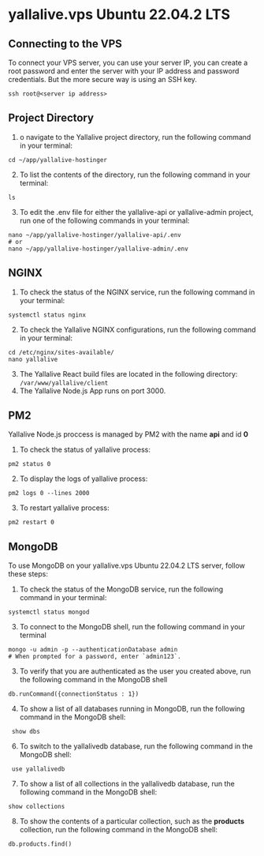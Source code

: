 # yallalive.vps Ubuntu 22.04.2 LTS

## Connecting to the VPS
To connect your VPS server, you can use your server IP, you can create a root password and enter the server with your IP address and password credentials. But the more secure way is using an SSH key.
```code
ssh root@<server ip address> 
```

## Project Directory
1. o navigate to the Yallalive project directory, run the following command in your terminal:
```code
cd ~/app/yallalive-hostinger
```
2. To list the contents of the directory, run the following command in your terminal:
```code
ls
```
3. To edit the .env file for either the yallalive-api or yallalive-admin project, run one of the following commands in your terminal:
```code
nano ~/app/yallalive-hostinger/yallalive-api/.env
# or
nano ~/app/yallalive-hostinger/yallalive-admin/.env
```

## NGINX
1. To check the status of the NGINX service, run the following command in your terminal:
```code
systemctl status nginx
```
2. To check the Yallalive NGINX configurations, run the following command in your terminal:
```code
cd /etc/nginx/sites-available/
nano yallalive
```
3. The Yallalive React build files are located in the following directory: `/var/www/yallalive/client`
4. The Yallalive Node.js App runs on port 3000.

## PM2
Yallalive Node.js proccess is managed by PM2 with the name **api** and id **0**
1. To check the status of yallalive process:
```code
pm2 status 0
```
2. To display the logs of yallalive process:
```code
pm2 logs 0 --lines 2000
```
3. To restart yallalive process:
```code
pm2 restart 0
```

## MongoDB
To use MongoDB on your yallalive.vps Ubuntu 22.04.2 LTS server, follow these steps:
1. To check the status of the MongoDB service, run the following command in your terminal:
```code
systemctl status mongod
```
3. To connect to the MongoDB shell, run the following command in your terminal
```code
mongo -u admin -p --authenticationDatabase admin
# When prompted for a password, enter `admin123`.
```
3. To verify that you are authenticated as the user you created above, run the following command in the MongoDB shell
``` mongo shell
db.runCommand({connectionStatus : 1})
```
4. To show a list of all databases running in MongoDB, run the following command in the MongoDB shell:
```mongo shell
 show dbs
```
6. To switch to the yallalivedb database, run the following command in the MongoDB shell:
```mongo shell
 use yallalivedb
```
7. To show a list of all collections in the yallalivedb database, run the following command in the MongoDB shell:
```mongo shell
show collections
```
8. To show the contents of a particular collection, such as the **products** collection, run the following command in the MongoDB shell:
```mongo shell
db.products.find()
```
